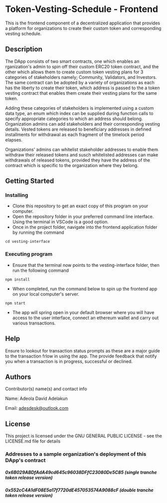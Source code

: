 # Token-Vesting-Schedule - Frontend
This is the frontend component of a decentralized application that provides a platform for organizations to create their custom token and corresponding vesting schedule.

## Description

The DApp consists of two smart contracts, one which enables an rganization's admin to spin off their custom ERC20 token contract, and the other which allows them to create custom token vesting plans for 3 categories of stakeholders namely; Community, Validators, and Investors. The same contract can be adopted by a variety of organizations as each has the liberty to create their token, which address is passed to the a token vesting contract that enables them create their vesting plans for the same token.

Adding these categories of stakeholders is implemented using a custom data type, an enum which index can be supplied during function calls to specify appropriate categories to which an address should belong. Organization admins can add stakeholders and their corresponding vesting details. Vested tokens are released to beneficiary addresses in defined installments for withdrawal as each fragment of the timelock period elapses.

Organizations' admins can whitelist stakeholder addresses to enable them withdraw their released tokens and susch whitelisted addresses can make withdrawals of released tokens, provided they have the address of the contract which is specific to the organization where they belong.

## Getting Started

### Installing

* Clone this repository to get an exact copy of this program on your computer.
* Open the repository folder in your preferred command line interface. Using the terminal in VSCode is a good option.
* Once in the project folder, navigate into the frontend application folder by running the command
```
cd vesting-interface
```

### Executing program

* Ensure that the terminal now points to the vesting-interface folder, then run the following command
```
npm install
```
* When completed, run the command below to spin up the frontend app on your local computer's server.
```
npm start
```
* The app will spring open in your default browser where you will have access to the user interface, connect an ethereum wallet and carry out various transactions.

## Help

Ensure to lookout for transaction status prompts as these are a major guide to the transaction frlow in using the app. The provide feedback that notify you when a transaction is in progress, successful or declined.

## Authors

Contributor(s) name(s) and contact info

Name: Adeola David Adelakun 

Email: adesdesk@outlook.com


## License

This project is licensed under the GNU GENERAL PUBLIC LICENSE - see the LICENSE.md file for details

### Addresses to a sample organization's deployment of this DApp's contract
##### 0x6B029ABDfAdA49cd645c96038DFfC23080De5C85 (single tranche token release version)
##### 0x552cC4A1dF08E5a17f7720dE457053574A9088cF (double tranche token release version)
